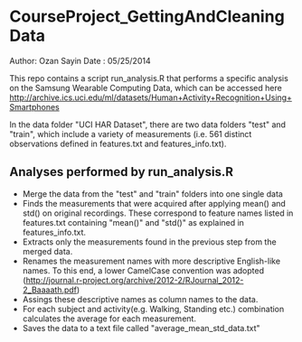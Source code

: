 CourseProject_GettingAndCleaningData
====================================

Author: Ozan Sayin
Date  : 05/25/2014

This repo contains a script run_analysis.R that performs a specific analysis on the Samsung Wearable Computing Data, which can be accessed here http://archive.ics.uci.edu/ml/datasets/Human+Activity+Recognition+Using+Smartphones

In the data folder "UCI HAR Dataset", there are two data folders "test" and "train", which include a variety of measurements (i.e. 561 distinct observations defined in features.txt and features_info.txt). 

## Analyses performed by run_analysis.R
* Merge the data from the "test" and "train" folders into one single data
* Finds the measurements that were acquired after applying mean() and std() on original recordings. These correspond to feature names listed in features.txt containing "mean()" and "std()" as explained in features_info.txt.
* Extracts only the measurements found in the previous step from the merged data. 
* Renames the measurement names with more descriptive English-like names. To this end, a lower CamelCase convention was adopted (http://journal.r-project.org/archive/2012-2/RJournal_2012-2_Baaaath.pdf)
* Assings these descriptive names as column names to the data. 
* For each subject and activity(e.g. Walking, Standing etc.) combination calculates the average for each measurement. 
* Saves the data to a text file called "average_mean_std_data.txt"

